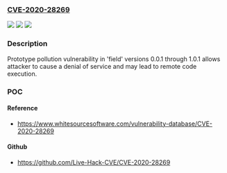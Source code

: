### [CVE-2020-28269](https://cve.mitre.org/cgi-bin/cvename.cgi?name=CVE-2020-28269)
![](https://img.shields.io/static/v1?label=Product&message=field&color=blue)
![](https://img.shields.io/static/v1?label=Version&message=0.0.1%2C%200.1.0%2C%201.0.0%2C%201.0.1%20&color=brightgreen)
![](https://img.shields.io/static/v1?label=Vulnerability&message=Prototype%20Pollution&color=brightgreen)

### Description

Prototype pollution vulnerability in 'field' versions 0.0.1 through 1.0.1 allows attacker to cause a denial of service and may lead to remote code execution.

### POC

#### Reference
- https://www.whitesourcesoftware.com/vulnerability-database/CVE-2020-28269

#### Github
- https://github.com/Live-Hack-CVE/CVE-2020-28269

